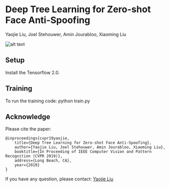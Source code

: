 # Deep Tree Learning for Zero-shot Face Anti-Spoofing
Yaojie Liu, Joel Stehouwer, Amin Jourabloo, Xiaoming Liu

![alt text](https://yaojieliu.github.io/images/cvpr19.png)

## Setup
Install the Tensorflow 2.0.

## Training
To run the training code:
python train.py


## Acknowledge
Please cite the paper:

    @inproceedings{cvpr19yaojie,
        title={Deep Tree Learning for Zero-shot Face Anti-Spoofing},
        author={Yaojie Liu, Joel Stehouwer, Amin Jourabloo, Xiaoming Liu},
        booktitle={In Proceeding of IEEE Computer Vision and Pattern Recognition (CVPR 2019)},
        address={Long Beach, CA},
        year={2019}
    }
    
If you have any question, please contact: [Yaojie Liu](liuyaoj1@msu.edu) 
   
